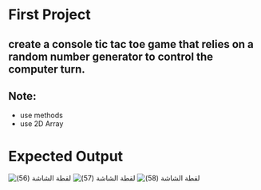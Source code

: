# First Project
## create a console tic tac toe game that relies on a random number generator to control the computer turn.
## Note:
- use methods
- use 2D Array
# Expected Output
![‏‏لقطة الشاشة (56)](https://user-images.githubusercontent.com/52765342/212057225-4c5bbf94-8ca1-4413-a62d-9ce53ce4845d.png)
![‏‏لقطة الشاشة (57)](https://user-images.githubusercontent.com/52765342/212057253-19d83e69-1a63-49d2-aa05-b13943be2645.png)
![‏‏لقطة الشاشة (58)](https://user-images.githubusercontent.com/52765342/212057296-b3477703-a659-42a4-aab1-fa8ff9f2c449.png)
